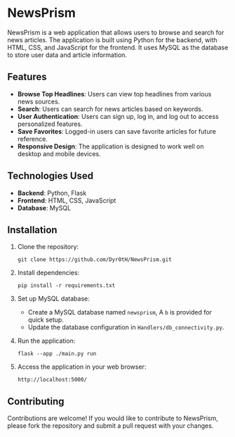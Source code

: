 # NewsPrism

NewsPrism is a web application that allows users to browse and search for news articles. The application is built using Python for the backend, with HTML, CSS, and JavaScript for the frontend. It uses MySQL as the database to store user data and article information.

## Features

- **Browse Top Headlines**: Users can view top headlines from various news sources.
- **Search**: Users can search for news articles based on keywords.
- **User Authentication**: Users can sign up, log in, and log out to access personalized features.
- **Save Favorites**: Logged-in users can save favorite articles for future reference.
- **Responsive Design**: The application is designed to work well on desktop and mobile devices.

## Technologies Used

- **Backend**: Python, Flask
- **Frontend**: HTML, CSS, JavaScript
- **Database**: MySQL

## Installation

1. Clone the repository:

   ```
   git clone https://github.com/Dyr0tH/NewsPrism.git
   ```
2. Install dependencies:

   ```
   pip install -r requirements.txt
   ```
3. Set up MySQL database:

   - Create a MySQL database named `newsprism`, A `b` is provided for quick setup.
   - Update the database configuration in `Handlers/db_connectivity.py`.
4. Run the application:

   ```
   flask --app ./main.py run
   ```
5. Access the application in your web browser:

   ```
   http://localhost:5000/
   ```

## Contributing

Contributions are welcome! If you would like to contribute to NewsPrism, please fork the repository and submit a pull request with your changes.
